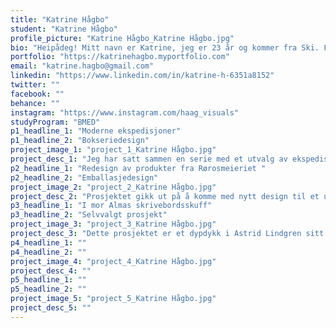 ```yaml
---
title: "Katrine Hågbo"
student: "Katrine Hågbo"
profile_picture: "Katrine Hågbo_Katrine Hågbo.jpg"
bio: "Heipådeg! Mitt navn er Katrine, jeg er 23 år og kommer fra Ski. Fra jeg var liten har jeg likt å være kreativ. På videregående tok jeg formgivningsfag, og takket være en flink vikar, touchet vi såvidt innom grafisk design. Det å utfolde seg kreativt digitalt var annerledes enn det jeg tidligere hadde gjort, så da jeg skulle finne ut hva jeg ville studere havnet derfor grafisk design ved NTNU i Gjøvik på toppen av listen. I løpet av disse tre årene har vi vært innom utrolig mye forskjellig, både utfordrende og lærerikt, og vi har fått et innblikk i det brede spektret av det som er grafisk design. Med bacheloren snart i lomma blir det spennende å se hvor veien fører meg videre."
portfolio: "https://katrinehagbo.myportfolio.com"
email: "katrine.hagbo@gmail.com"
linkedin: "https://www.linkedin.com/in/katrine-h-6351a8152"
twitter: ""
facebook: ""
behance: ""
instagram: "https://www.instagram.com/haag_visuals"
studyProgram: "BMED"
p1_headline_1: "Moderne ekspedisjoner"
p1_headline_2: "Bokseriedesign"
project_image_1: "project_1_Katrine Hågbo.jpg"
project_desc_1: "Jeg har satt sammen en serie med et utvalg av ekspedisjonsbøker fra moderne tid. Motivasjonen var å designe omslag som appellerer til flere og utvider sjangerens målgruppe utover det som i dag oppleves som ganske «niche». Jeg ønsket at serien skulle være en hyllest til naturen og de menneskene som gjennomfører disse imponerende ekspedisjonene. Smussomslaget viser et utsnitt av topografiske kart tilknyttet bøkens ekspedisjoner, og det er gjennomsiktig for å skape en effekt med bokens perm. Permens motiv er foto fra turene som videre hinter til de tøffe utfordringene og strabasene som ekspedisjonsfarerne skildrer inni boken. Jeg har designet perm, smussomslag, for- og baksats, og gjort valg av materiale og metode for hvordan boken skal utformes."
p2_headline_1: "Redesign av produkter fra Rørosmeieriet "
p2_headline_2: "Emballasjedesign"
project_image_2: "project_2_Katrine Hågbo.jpg"
project_desc_2: "Prosjektet gikk ut på å komme med nytt design til et utvalg produkter fra Rørosmeieriet. Designet skal være tilpasset en ny og yngre målgruppe og signalisere at det er økologiske produkter. Min løsning kombinerer et moderne skriftsnitt med mer tradisjonelle motiver hentet fra gården. Typografien er leken, myk og dynamisk. Motivene er behandlet for å likne tresnitt, men med sterk fargebruk som følger konvensjonene for meieriprodukter i dag vil jeg si den får et mer moderne preg. "
p3_headline_1: "I mor Almas skrivebordsskuff"
p3_headline_2: "Selvvalgt prosjekt"
project_image_3: "project_3_Katrine Hågbo.jpg"
project_desc_3: "Dette prosjektet er et dypdykk i Astrid Lindgren sitt univers med utgangspunkt i historien om Emil i Lønneberget. Her har jeg tatt inspirasjon fra både bøkene og på filmene, og ut elementer som kan være med å forsterke fortellingen. Dette er tenkt som et samleverk med alt moren Alma har tatt vare på i skrivebordsskuffen sammen med de blå bøkene som beskriver Emils rampestreker. Med noe som kan oppleves som håndfaste førstehåndberetninger er dette for nostalgiske voksne, og for å bringe foreldre og barn sammen når de leser historiene om Emil."
p4_headline_1: ""
p4_headline_2: ""
project_image_4: "project_4_Katrine Hågbo.jpg"
project_desc_4: ""
p5_headline_1: ""
p5_headline_2: ""
project_image_5: "project_5_Katrine Hågbo.jpg"
project_desc_5: ""
---
```


